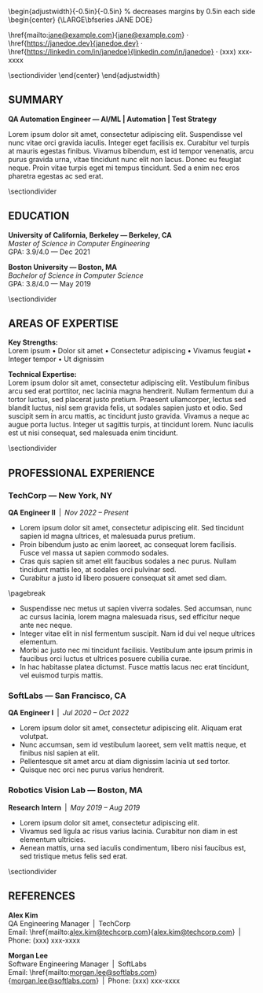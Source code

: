 \begin{adjustwidth}{-0.5in}{-0.5in} % decreases margins by 0.5in each side
\begin{center}
{\LARGE\bfseries JANE DOE}

\href{mailto:jane@example.com}{jane@example.com} ·
\href{https://janedoe.dev}{janedoe.dev} ·
\href{https://linkedin.com/in/janedoe}{linkedin.com/in/janedoe} ·
(xxx) xxx-xxxx

\sectiondivider
\end{center}
\end{adjustwidth}

## SUMMARY
**QA Automation Engineer — AI/ML | Automation | Test Strategy**

Lorem ipsum dolor sit amet, consectetur adipiscing elit. Suspendisse vel nunc vitae orci gravida iaculis. Integer eget facilisis ex. Curabitur vel turpis at mauris egestas finibus. Vivamus bibendum, est id tempor venenatis, arcu purus gravida urna, vitae tincidunt nunc elit non lacus. Donec eu feugiat neque. Proin vitae turpis eget mi tempus tincidunt. Sed a enim nec eros pharetra egestas ac sed erat.

\sectiondivider

## EDUCATION

**University of California, Berkeley — Berkeley, CA**  
*Master of Science in Computer Engineering*  
GPA: 3.9/4.0 — Dec 2021

**Boston University — Boston, MA**  
*Bachelor of Science in Computer Science*  
GPA: 3.8/4.0 — May 2019

\sectiondivider

## AREAS OF EXPERTISE

**Key Strengths:**  
Lorem ipsum • Dolor sit amet • Consectetur adipiscing • Vivamus feugiat • Integer tempor • Ut dignissim  

**Technical Expertise:**  
Lorem ipsum dolor sit amet, consectetur adipiscing elit. Vestibulum finibus arcu sed erat porttitor, nec lacinia magna hendrerit. Nullam fermentum dui a tortor luctus, sed placerat justo pretium. Praesent ullamcorper, lectus sed blandit luctus, nisl sem gravida felis, ut sodales sapien justo et odio. Sed suscipit sem in arcu mattis, ac tincidunt justo gravida. Vivamus a neque ac augue porta luctus. Integer ut sagittis turpis, at tincidunt lorem. Nunc iaculis est ut nisi consequat, sed malesuada enim tincidunt.

\sectiondivider

## PROFESSIONAL EXPERIENCE

### TechCorp — New York, NY  
**QA Engineer II** | *Nov 2022 – Present*

- Lorem ipsum dolor sit amet, consectetur adipiscing elit. Sed tincidunt sapien id magna ultrices, et malesuada purus pretium.  
- Proin bibendum justo ac enim laoreet, ac consequat lorem facilisis. Fusce vel massa ut sapien commodo sodales.  
- Cras quis sapien sit amet elit faucibus sodales a nec purus. Nullam tincidunt mattis leo, at sodales orci pulvinar sed.  
- Curabitur a justo id libero posuere consequat sit amet sed diam.  

\pagebreak

- Suspendisse nec metus ut sapien viverra sodales. Sed accumsan, nunc ac cursus lacinia, lorem magna malesuada risus, sed efficitur neque ante nec neque.  
- Integer vitae elit in nisl fermentum suscipit. Nam id dui vel neque ultrices elementum.  
- Morbi ac justo nec mi tincidunt facilisis. Vestibulum ante ipsum primis in faucibus orci luctus et ultrices posuere cubilia curae.  
- In hac habitasse platea dictumst. Fusce mattis lacus nec erat tincidunt, vel euismod turpis mattis.  

### SoftLabs — San Francisco, CA  
**QA Engineer I** | *Jul 2020 – Oct 2022*

- Lorem ipsum dolor sit amet, consectetur adipiscing elit. Aliquam erat volutpat.  
- Nunc accumsan, sem id vestibulum laoreet, sem velit mattis neque, et finibus nisl sapien at elit.  
- Pellentesque sit amet arcu at diam dignissim lacinia ut sed tortor.  
- Quisque nec orci nec purus varius hendrerit.  

### Robotics Vision Lab — Boston, MA  
**Research Intern** | *May 2019 – Aug 2019*

- Lorem ipsum dolor sit amet, consectetur adipiscing elit.  
- Vivamus sed ligula ac risus varius lacinia. Curabitur non diam in est elementum ultricies.  
- Aenean mattis, urna sed iaculis condimentum, libero nisi faucibus est, sed tristique metus felis sed erat.  

\sectiondivider

## REFERENCES

**Alex Kim**  
QA Engineering Manager | TechCorp  
Email: \href{mailto:alex.kim@techcorp.com}{alex.kim@techcorp.com} | Phone: (xxx) xxx-xxxx  

**Morgan Lee**  
Software Engineering Manager | SoftLabs  
Email: \href{mailto:morgan.lee@softlabs.com}{morgan.lee@softlabs.com} | Phone: (xxx) xxx-xxxx
